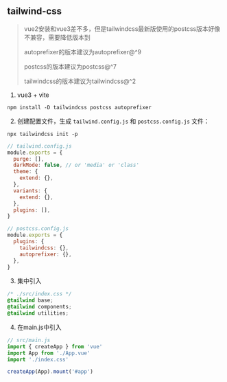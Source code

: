 ## tailwind-css

>vue2安装和vue3差不多，但是tailwindcss最新版使用的postcss版本好像不兼容，需要降低版本到
>
>autoprefixer的版本建议为autoprefixer@^9
>
>postcss的版本建议为postcss@^7
>
>tailwindcss的版本建议为tailwindcss@^2

1. vue3 + vite

```shell
npm install -D tailwindcss postcss autoprefixer
```

2. 创建配置文件，生成 `tailwind.config.js` 和 `postcss.config.js` 文件：

```shell
npx tailwindcss init -p
```

```js
// tailwind.config.js
module.exports = {
  purge: [],
  darkMode: false, // or 'media' or 'class'
  theme: {
    extend: {},
  },
  variants: {
    extend: {},
  },
  plugins: [],
}
```

```js
// postcss.config.js
module.exports = {
  plugins: {
    tailwindcss: {},
    autoprefixer: {},
  },
}
```

3. 集中引入

```css
/* ./src/index.css */
@tailwind base;
@tailwind components;
@tailwind utilities;
```

4. 在main.js中引入

```js
// src/main.js
import { createApp } from 'vue'
import App from './App.vue'
import './index.css'

createApp(App).mount('#app')
```

